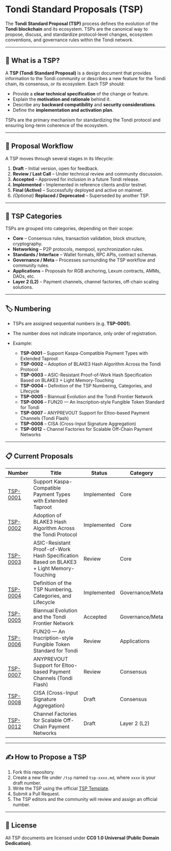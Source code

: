 # Tondi Standard Proposals (TSP)

The **Tondi Standard Proposal (TSP)** process defines the evolution of the **Tondi blockchain** and its ecosystem.
TSPs are the canonical way to propose, discuss, and standardize protocol-level changes, ecosystem conventions, and governance rules within the Tondi network.

---

## 📌 What is a TSP?

A **TSP (Tondi Standard Proposal)** is a design document that provides information to the Tondi community or describes a new feature for the Tondi chain, its consensus, or its ecosystem.
Each TSP should:

* Provide a **clear technical specification** of the change or feature.
* Explain the **motivation and rationale** behind it.
* Describe any **backward compatibility** and **security considerations**.
* Define the **implementation and activation plan**.

TSPs are the primary mechanism for standardizing the Tondi protocol and ensuring long-term coherence of the ecosystem.

---

## 📖 Proposal Workflow

A TSP moves through several stages in its lifecycle:

1. **Draft** – Initial version, open for feedback.
2. **Review / Last Call** – Under technical review and community discussion.
3. **Accepted** – Approved for inclusion in a future Tondi release.
4. **Implemented** – Implemented in reference clients and/or testnet.
5. **Final (Active)** – Successfully deployed and active on mainnet.
6. *(Optional)* **Replaced / Deprecated** – Superseded by another TSP.

---

## 📂 TSP Categories

TSPs are grouped into categories, depending on their scope:

* **Core** – Consensus rules, transaction validation, block structure, cryptography.
* **Networking** – P2P protocols, mempool, synchronization rules.
* **Standards / Interface** – Wallet formats, RPC APIs, contract schemas.
* **Governance / Meta** – Processes surrounding the TSP workflow and community rules.
* **Applications** – Proposals for RGB anchoring, Lexum contracts, AMMs, DAOs, etc.
* **Layer 2 (L2)** – Payment channels, channel factories, off-chain scaling solutions.

---

## 🏷 Numbering

* TSPs are assigned sequential numbers (e.g. **TSP-0001**).
* The number does not indicate importance, only order of registration.
* Example:

  * **TSP-0001** – Support Kaspa-Compatible Payment Types with Extended Taproot
  * **TSP-0002** – Adoption of BLAKE3 Hash Algorithm Across the Tondi Protocol
  * **TSP-0003** – ASIC-Resistant Proof-of-Work Hash Specification Based on BLAKE3 + Light Memory-Touching
  * **TSP-0004** – Definition of the TSP Numbering, Categories, and Lifecycle
  * **TSP-0005** – Biannual Evolution and the Tondi Frontier Network
  * **TSP-0006** – FUN20 — An Inscription-style Fungible Token Standard for Tondi
  * **TSP-0007** – ANYPREVOUT Support for Eltoo-based Payment Channels (Tondi Flash)
  * **TSP-0008** – CISA (Cross-Input Signature Aggregation)
  * **TSP-0012** – Channel Factories for Scalable Off-Chain Payment Networks

---

## 📋 Current Proposals

| Number | Title | Status | Category |
|--------|-------|--------|----------|
| [TSP-0001](./TSP-0001.md) | Support Kaspa-Compatible Payment Types with Extended Taproot | Implemented | Core |
| [TSP-0002](./TSP-0002.md) | Adoption of BLAKE3 Hash Algorithm Across the Tondi Protocol | Implemented | Core |
| [TSP-0003](./TSP-0003.md) | ASIC-Resistant Proof-of-Work Hash Specification Based on BLAKE3 + Light Memory-Touching | Review | Core |
| [TSP-0004](./TSP-0004.md) | Definition of the TSP Numbering, Categories, and Lifecycle | Implemented | Governance/Meta |
| [TSP-0005](./TSP-0005.md) | Biannual Evolution and the Tondi Frontier Network | Accepted | Governance/Meta |
| [TSP-0006](./TSP-0006.md) | FUN20 — An Inscription-style Fungible Token Standard for Tondi | Review | Applications |
| [TSP-0007](./TSP-0007.md) | ANYPREVOUT Support for Eltoo-based Payment Channels (Tondi Flash) | Review | Consensus |
| [TSP-0008](./TSP-0008.md) | CISA (Cross-Input Signature Aggregation) | Draft | Consensus |
| [TSP-0012](./TSP-0012.md) | Channel Factories for Scalable Off-Chain Payment Networks | Draft | Layer 2 (L2) |

---

## ✍️ How to Propose a TSP

1. Fork this repository.
2. Create a new file under `/tsp` named `tsp-xxxx.md`, where `xxxx` is your draft number.
3. Write the TSP using the official [TSP Template](./TSP-TEMPLATE.md).
4. Submit a Pull Request.
5. The TSP editors and the community will review and assign an official number.

---

## 📜 License

All TSP documents are licensed under **CC0 1.0 Universal (Public Domain Dedication)**.

